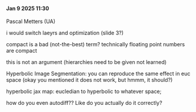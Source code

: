 #### Jan 9 2025 11:30
Pascal Metters (UA)

i would switch laeyrs and optimization (slide 3?)

compact is a bad (not-the-best) term? technically floating point numbers are compact

this is not an argument (hierarchies need to be given not learned)

Hyperbolic Image Segmentation: you can reproduce the same effect in euc space (okay you mentioned it does not work, but hmmm, it should?)

hyperbolic jax map: eucledian to hyperbolic to whatever space;

how do you even autodiff?? Like do you actually do it correctly?
